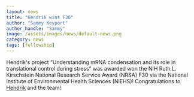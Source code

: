 ```yaml
---
layout: news
title: "Hendrik wins F30"
author: "Sammy Keyport"
author_handle: "Sammy"
image: /assets/images/news/default-news.png
category: news
tags: [fellowship]
---
```

Hendrik's project “Understanding mRNA condensation and its role in translational control during stress” was awarded won the NIH Ruth L. Kirschstein National Research Service Award (NRSA) F30 via the National Institute of Environmental Health Sciences (NIEHS)! Congratulations to [Hendrik] and the team!

[Hendrik]: /team/hendrik-glauninger
